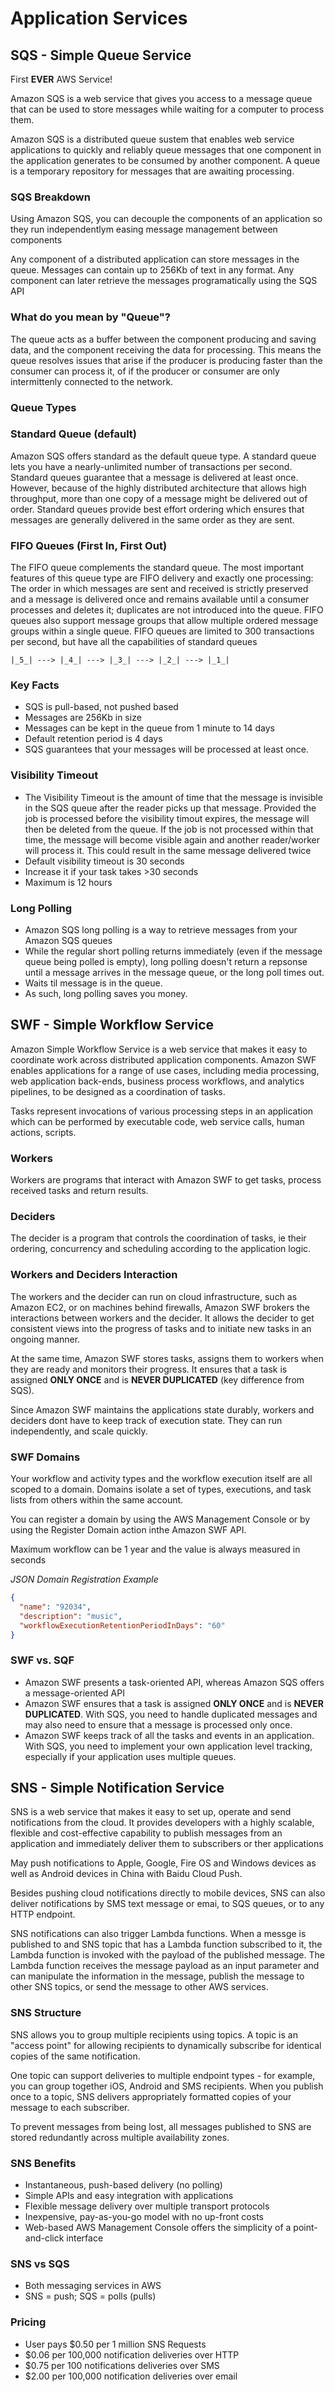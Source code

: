 # Application Services

## SQS - Simple Queue Service

First **EVER** AWS Service!

Amazon SQS is a web service that gives you access to a message queue that can be used to store messages while waiting for a computer to process them.

Amazon SQS is a distributed queue sustem that enables web service applications to quickly and reliably queue messages that one component in the application generates to be consumed by another component. A queue is a temporary repository for messages that are awaiting processing.

### SQS Breakdown

Using Amazon SQS, you can decouple the components of an application so they run independentlym easing message management between components

Any component of a distributed application can store messages in the queue. Messages can contain up to 256Kb of text in any format. Any component can later retrieve the messages programatically using the SQS API

### What do you mean by "Queue"?

The queue acts as a buffer between the component producing and saving data, and the component receiving the data for processing. This means the queue resolves issues that arise if the producer is producing faster than the consumer can process it, of if the producer or consumer are only intermittenly connected to the network.

### Queue Types

### Standard Queue (default)

Amazon SQS offers standard as the default queue type. A standard queue lets you have a nearly-unlimited number of transactions per second. Standard queues guarantee that a message is delivered at least once. However, because of the highly distributed architecture that allows high throughput, more than one copy of a message might be delivered out of order. Standard queues provide best effort ordering which ensures that messages are generally delivered in the same order as they are sent.

### FIFO Queues (First In, First Out)

The FIFO queue complements the standard queue. The most important features of this queue type are FIFO delivery and exactly one processing: The order in which messages are sent and received is strictly preserved and a message is delivered once and remains available until a consumer processes and deletes it; duplicates are not introduced into the queue. FIFO queues also support message groups that allow multiple ordered message groups within a single queue. FIFO queues are limited to 300 transactions per second, but have all the capabilities of standard queues

```|_5_| ---> |_4_| ---> |_3_| ---> |_2_| ---> |_1_|```


### Key Facts

- SQS is pull-based, not pushed based
- Messages are 256Kb in size
- Messages can be kept in the queue from 1 minute to 14 days
- Default retention period is 4 days
- SQS guarantees that your messages will be processed at least once.

### Visibility Timeout

- The Visibility Timeout is the amount of time that the message is invisible in the SQS queue after the reader picks up that message. Provided the job is processed before the visibility timout expires, the message will then be deleted from the queue. If the job is not processed within that time, the message will become visible again and another reader/worker will process it. This could result in the same message delivered twice
- Default visibility timeout is 30 seconds
- Increase it if your task takes >30 seconds
- Maximum is 12 hours

### Long Polling

- Amazon SQS long polling is a way to retrieve messages from your Amazon SQS queues
- While the regular short polling returns immediately (even if the message queue being polled is empty), long polling doesn't return a repsonse until a message arrives in the message queue, or the long poll times out.
- Waits til message is in the queue.
- As such, long polling saves you money.

## SWF - Simple Workflow Service

Amazon Simple Workflow Service is a web service that makes it easy to coordinate work across distributed application components. Amazon SWF enables applications for a range of use cases, including media processing, web application back-ends, business process workflows, and analytics pipelines, to be designed as a coordination of tasks.

Tasks represent invocations of various processing steps in an application which can be performed by executable code, web service calls, human actions, scripts.

### Workers

Workers are programs that interact with Amazon SWF to get tasks, process received tasks and return results.

### Deciders

The decider is a program that controls the coordination of tasks, ie their ordering, concurrency and scheduling according to the application logic.


### Workers and Deciders Interaction

The workers and the decider can run on cloud infrastructure, such as Amazon EC2, or on machines behind firewalls, Amazon SWF brokers the interactions between workers and the decider. It allows the decider to get consistent views into the progress of tasks and to initiate new tasks in an ongoing manner.

At the same time, Amazon SWF stores tasks, assigns them to workers when they are ready and monitors their progress. It ensures that a task is assigned **ONLY ONCE** and is **NEVER DUPLICATED** (key difference from SQS).

Since Amazon SWF maintains the applications state durably, workers and deciders dont have to keep track of execution state. They can run independently, and scale quickly.

### SWF Domains

Your workflow and activity types and the workflow execution itself are all scoped to a domain. Domains isolate a set of types, executions, and task lists from others within the same account.

You can register a domain by using the AWS Management Console or by using the Register Domain action inthe Amazon SWF API.

Maximum workflow can be 1 year and the value is always measured in seconds

_JSON Domain Registration Example_

```JSON
{
  "name": "92034",
  "description": "music",
  "workflowExecutionRetentionPeriodInDays": "60"
}
```

### SWF vs. SQF

- Amazon SWF presents a task-oriented API, whereas Amazon SQS offers a message-oriented API
- Amazon SWF ensures that a task is assigned **ONLY ONCE** and is **NEVER DUPLICATED**. With SQS, you need to handle duplicated messages and may also need to ensure that a message is processed only once.
- Amazon SWF keeps track of all the tasks and events in an application. With SQS, you need to implement your own application level tracking, especially if your application uses multiple queues.

## SNS - Simple Notification Service

SNS is a web service that makes it easy to set up, operate and send notifications from the cloud. It provides developers with a highly scalable, flexible and cost-effective capability to publish messages from an application and immediately deliver them to subscribers or ther applications

May push notifications to Apple, Google, Fire OS and Windows devices as well as Android devices in China with Baidu Cloud Push.

Besides pushing cloud notifications directly to mobile devices, SNS can also deliver notifications by SMS text message or emai, to SQS queues, or to any HTTP endpoint.

SNS notifications can also trigger Lambda functions. When a messge is published to and SNS topic that has a Lambda function subscribed to it, the Lambda function is invoked with the payload of the published message. The Lambda function receives the message payload as an input parameter and can manipulate the information in the message, publish the message to other SNS topics, or send the message to other AWS services.

### SNS Structure

SNS allows you to group multiple recipients using topics. A topic is an "access point" for allowing recipients to dynamically subscribe for identical copies of the same notification. 

One topic can support deliveries to multiple endpoint types - for example, you can group together iOS, Android and SMS recipients. When you publish once to a topic, SNS delivers appropriately formatted copies of your message to each subscriber.

To prevent messages from being lost, all messages published to SNS are stored redundantly across multiple availability zones.

### SNS Benefits

- Instantaneous, push-based delivery (no polling)
- Simple APIs and easy integration with applications
- Flexible message delivery over multiple transport protocols
- Inexpensive, pay-as-you-go model with no up-front costs
- Web-based AWS Management Console offers the simplicity of a point-and-click interface

### SNS vs SQS

- Both messaging services in AWS
- SNS = push; SQS = polls (pulls)

### Pricing

- User pays $0.50 per 1 million SNS Requests
- $0.06 per 100,000 notification deliveries over HTTP
- $0.75 per 100 notifications deliveries over SMS
- $2.00 per 100,000 notification deliveries over email
